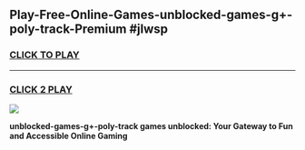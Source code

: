 
## Play-Free-Online-Games-unblocked-games-g+-poly-track-Premium #jlwsp
<h3>
<a href="https://premium.freeplayer.one?title=unblocked-games-g+-poly-track&ref=8M">CLICK TO PLAY</a></h3>
<hr>

<h3>
<a href="https://premium.freeplayer.one?title=unblocked-games-g+-poly-track&ref=8M">CLICK 2 PLAY</a>
  
</h3>

<a href="https://premium.freeplayer.one?title=unblocked-games-g+-poly-track&ref=8M"><img src="https://clearcache.store/games.png"></a>


**unblocked-games-g+-poly-track games unblocked: Your Gateway to Fun and Accessible Online Gaming**
